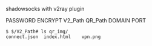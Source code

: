 shadowsocks with v2ray plugin

PASSWORD
ENCRYPT
V2_Path
QR_Path
DOMAIN
PORT

```
$ $/V2_Path# ls qr_img/
connect.json  index.html    vpn.png
```
